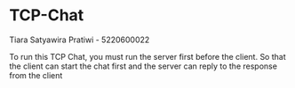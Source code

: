 # TCP-Chat

Tiara Satyawira Pratiwi - 5220600022

To run this TCP Chat, you must run the server first before the client. 
So that the client can start the chat first and the server can reply to the response from the client
